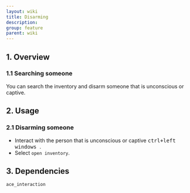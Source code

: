 ```yaml
---
layout: wiki
title: Disarming
description: 
group: feature
parent: wiki
---
```


## 1. Overview

### 1.1 Searching someone
You can search the inventory and disarm someone that is unconscious or captive.


## 2. Usage

### 2.1 Disarming someone
- Interact with the person that is unconscious or captive <kbd> ctrl+left windows </kbd>.
- Select `open inventory`.

## 3. Dependencies

`ace_interaction`
